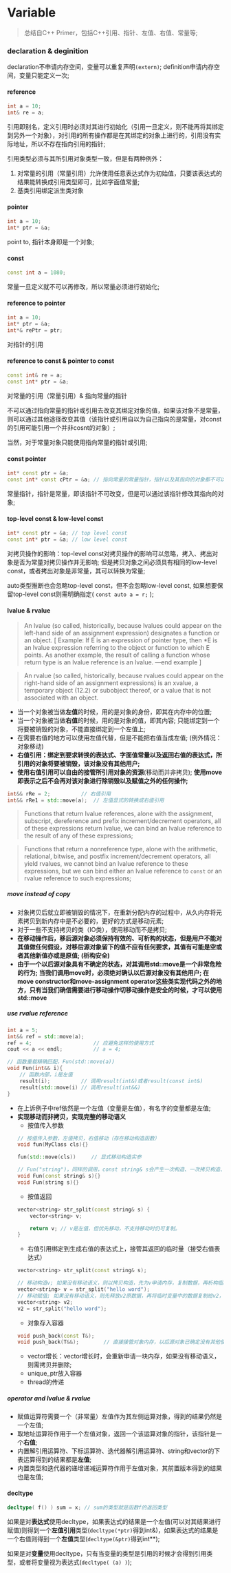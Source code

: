 # Variable

> 总结自C++ Primer，包括C++引用、指针、左值、右值、常量等;

### declaration & deginition

declaration不申请内存空间，变量可以重复声明`(extern)`; definition申请内存空间，变量只能定义一次;

#### reference

```c++
int a = 10;
int& re = a;
```
引用即别名，定义引用时必须对其进行初始化（引用一旦定义，则不能再将其绑定到另外一个对象），对引用的所有操作都是在其绑定的对象上进行的，引用没有实际地址，所以不存在指向引用的指针;

引用类型必须与其所引用对象类型一致，但是有两种例外：
 1. 对常量的引用（常量引用）允许使用任意表达式作为初始值，只要该表达式的结果能转换成引用类型即可，比如字面值常量;
 2. 基类引用绑定派生类对象

#### pointer 

```c++
int a = 10;
int* ptr = &a;
```
point to, 指针本身即是一个对象;

#### const
```c++
const int a = 1080;
```
常量一旦定义就不可以再修改，所以常量必须进行初始化;

#### reference to pointer

```c++
int a = 10;
int* ptr = &a;
int*& rePtr = ptr;
```
对指针的引用

#### reference to const & pointer to const

```c++
const int& re = a;
const int* ptr = &a;
```
对常量的引用（常量引用）& 指向常量的指针

不可以通过指向常量的指针或引用去改变其绑定对象的值，如果该对象不是常量，则可以通过其他途径改变其值（该指针或引用自以为自己指向的是常量，对const的引用可能引用一个并非cosnt的对象）;

当然，对于常量对象只能使用指向常量的指针或引用;

#### const pointer

```c++
int* const ptr = &a;
const int* const cPtr = &a; // 指向常量的常量指针，指针以及其指向的对象都不可以进行修改;
```
常量指针，指针是常量，即该指针不可改变，但是可以通过该指针修改其指向的对象;

#### top-level const & low-level const

```c++
int* const ptr = &a; // top level const
const int* ptr = &a; // low level const
```
对拷贝操作的影响：top-level const对拷贝操作的影响可以忽略，拷入、拷出对象是否为常量对拷贝操作并无影响; 但是拷贝对象之间必须具有相同的low-level const，或者拷出对象是非常量，其可以转换为常量;

auto类型推断也会忽略top-level const，但不会忽略low-level const, 如果想要保留top-level const则需明确指定( `const auto a = r;` );

#### lvalue & rvalue

> An lvalue (so called, historically, because lvalues could appear on the left-hand side of an assignment expression) designates a function or an object. [ Example: If E is an expression of pointer type, then *E is an lvalue expression referring to the object or function to which E points. As another example, the result of calling a function whose return type is an lvalue reference is an lvalue. —end example ]

> An rvalue (so called, historically, because rvalues could appear on the right-hand side of an assignment expressions) is an xvalue, a temporary object (12.2) or subobject thereof, or a value that is not associated with an object.

- 当一个对象被当做**左值**的时候，用的是对象的身份，即其在内存中的位置;
- 当一个对象被当做**右值**的时候，用的是对象的值，即其内容; 只能绑定到一个将要被销毁的对象，不能直接绑定到一个左值上;
- 在需要右值的地方可以使用左值代替，但是不能把右值当成左值; (例外情况：对象移动)
- **右值引用：绑定到要求转换的表达式、字面值常量以及返回右值的表达式，所引用的对象将要被销毁，该对象没有其他用户;**
- **使用右值引用可以自由的接管所引用对象的资源**(移动而并非拷贝); **使用move即表示之后不会再对该对象进行除销毁以及赋值之外的任何操作;**
```c++
int&& rRe = 2; 			// 右值引用
int&& rRe1 = std::move(a); 	// 左值显式的转换成右值引用
```

> Functions that return lvalue references, alone with the assignment, subscript, dereference and prefix increment/decrement operators, all of these expressions return lvalue, we can bind an lvalue reference to the result of any of these expressions;

> Functions that return a nonreference type, alone with the arithmetic, relational, bitwise, and postfix increment/decrement operators, all yield rvalues, we cannot bind an lvalue reference to these expressions, but we can bind either an lvalue reference to `const` or an rvalue reference to such expressions;

##### move instead of copy

- 对象拷贝后就立即被销毁的情况下，在重新分配内存的过程中，从久内存将元素拷贝到新内存中是不必要的，更好的方式是移动元素; 
- 对于一些不支持拷贝的类（IO类），使用移动而不是拷贝;
- **在移动操作后，移后源对象必须保持有效的、可析构的状态，但是用户不能对其值做任何假设，对移后源对象留下的值不应有任何要求，其值有可能是空或者其他新值亦或是原值; (析构安全)**
- **由于一个以后源对象具有不确定的状态，对其调用std::move是一个非常危险的行为; 当我们调用move时，必须绝对确认以后源对象没有其他用户; 在move constructor和move-assignment operator这些类实现代码之外的地方，只有当我们确信需要进行移动操作切移动操作是安全的时候，才可以使用std::move**

##### use rvalue reference

```c++
int a = 5;
int&& ref = std::move(a);
ref = 4;					// 应避免这样的使用方式
cout << a << endl;			// a = 4;

// 函数重载精确匹配，Fun(std::move(a))
void Fun(int&& i){
	// 函数内部，i是左值
	result(i);			// 调用result(int&)或者result(const int&)
	result(std::move(i)	// 调用result(int&&)
}
```
- 在上诉例子中ref依然是一个左值（变量是左值），有名字的变量都是左值;
- **实现移动而非拷贝，实现完整的移动语义**
	- 按值传入参数
	```c++
	// 按值传入参数，左值拷贝，右值移动（存在移动构造函数）
	void fun(MyClass cls){}	

	fun(std::move(cls)) 	// 显式移动构造实参

	// Fun("string")，同样的调用，const string& s会产生一次构造、一次拷贝构造、一次non-trivial析构，移动则只会产生一次移动构造
	void Fun(const string& s){}
	void Fun(string s){}
	```
	- 按值返回
	```c++
	vector<string> str_split(const string& s) {
  		vector<string> v;
  	
  		return v; // v是左值，但优先移动，不支持移动时仍可复制。
	}
	```
	- 右值引用绑定到生成右值的表达式上，接管其返回的临时量（接受右值表达式）
	```c++
	vector<string> str_split(const string& s);

	// 移动构造v; 如果没有移动语义，则以拷贝构造，先为v申请内存，复制数据，再析构临时对象
	vector<string> v = str_split("hello word");
	// 移动赋值; 如果没有移动语义，则先释放v2原数据，再将临时变量中的数据复制给v2，再析构临时对象
	vector<string> v2;
	v2 = str_split("hello word");
	```
	- 对象存入容器
	```c++
	void push_back(const T&);
	void push_back(T&&);		// 直接接管对象内存，以后源对象已确定没有其他使用者，并且不再做赋值、销毁之外的操作
	```
	- vector增长：vector增长时，会重新申请一块内存，如果没有移动语义，则需拷贝并删除;
	- unique_ptr放入容器
	- thread的传递

##### operator and lvalue & rvalue

- 赋值运算符需要一个（非常量）左值作为其左侧运算对象，得到的结果仍然是一个左值;
- 取地址运算符作用于一个左值对象，返回一个该运算对象的指针，该指针是一个**右值**;
- 内置解引用运算符、下标运算符、迭代器解引用运算符、string和vector的下表运算得到的结果都是**左值**;
- 内置类型和迭代器的递增递减运算符作用于左值对象，其前置版本得到的结果也是左值;

#### decltype

```c++
decltype( f() ) sum = x; // sum的类型就是函数f的返回类型
```
如果是对**表达式**使用decltype，如果表达式的结果是一个左值(可以对其结果进行赋值)则得到一个**左值引用**类型(`decltype(*ptr)`得到int&)，如果表达式的结果是一个右值则得到一个**左值**类型(`decltype(&ptr)`得到int**); 

如果是对**变量**使用decltype，只有当变量的类型是引用的时候才会得到引用类型，或者将变量视为表达式(`decltype( (a) )`);